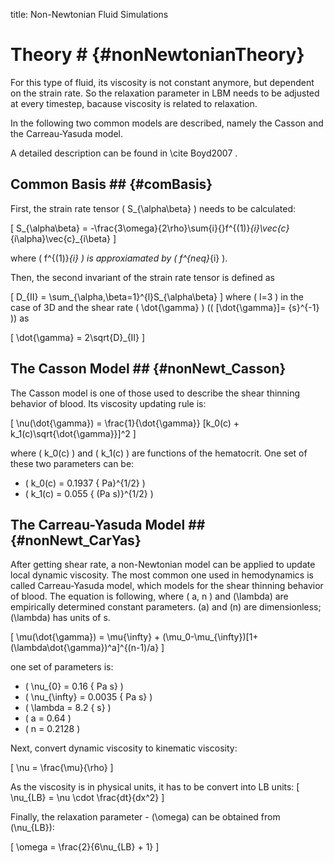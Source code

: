 title: Non-Newtonian Fluid Simulations


# Theory # {#nonNewtonianTheory}

For this type of fluid, its viscosity is not constant anymore, but dependent on
the strain rate. So the relaxation parameter in LBM needs to be adjusted at
every timestep, bacause viscosity is related to relaxation.

In the following two common models are described, namely the Casson and the
Carreau-Yasuda model.

A detailed description can be found in \cite Boyd2007 .

## Common Basis ## {#comBasis}

First, the strain rate tensor \( S_{\alpha\beta} \) needs to be calculated:

\[
  S_{\alpha\beta} =
    -\frac{3\omega}{2\rho}\sum{i}{}f^{(1)}_{i}\vec{c}_{i\alpha}\vec{c}_{i\beta}
\]

where \( f^{(1)}_{i} \) is approxiamated by \( f^{neq}_{i} \).

Then, the second invariant of the strain rate tensor is defined as

\[
  D_{II} = \sum_{\alpha,\beta=1}^{l}S_{\alpha\beta}
\]
where \( l=3 \) in the case of 3D and the shear rate \( \dot{\gamma} \) (\( [\dot{\gamma}]= {s}^{-1} \)) as

\[
  \dot{\gamma} = 2\sqrt{D}_{II}
\]

## The Casson Model ## {#nonNewt_Casson}

The Casson model is one of those used to describe the shear thinning behavior
of blood. Its viscosity updating rule is:

\[
    \nu(\dot{\gamma}) = 
      \frac{1}{\dot{\gamma}} [k_0(c) + k_1(c)\sqrt{\dot{\gamma}}]^2
\]

where \( k_0(c) \) and \( k_1(c) \) are functions of the hematocrit.
One set of these two parameters can be:

- \( k_0(c) = 0.1937  { Pa}^{1/2} \)
- \( k_1(c) = 0.055  { (Pa s)}^{1/2} \)

## The Carreau-Yasuda Model ## {#nonNewt_CarYas}

After getting shear rate, a non-Newtonian model can be applied to update local
dynamic viscosity. The most common one used in hemodynamics is called
Carreau-Yasuda model, which models for the shear thinning behavior of blood.
The equation is following, where \( a, n \) and \(\lambda\)  are empirically
determined constant parameters.  \(a\) and \(n\) are dimensionless;
\(\lambda\) has units of s.

\[
    \mu(\dot{\gamma}) = 
      \mu{\infty} + (\mu_0-\mu_{\infty})[1+(\lambda\dot{\gamma})^a]^{(n-1)/a}
\]

one set of parameters is:

- \( \nu_{0} = 0.16  { Pa s} \)
- \( \nu_{\infty} = 0.0035  { Pa s} \)
- \( \lambda = 8.2  { s} \)
- \( a = 0.64 \)
- \( n = 0.2128 \)

Next, convert dynamic viscosity to kinematic viscosity:

\[
  \nu = \frac{\mu}{\rho}
\]

As the viscosity is in physical units, it has to be convert into LB units:
\[
  \nu_{LB} = \nu \cdot \frac{dt}{dx^2}
\]

Finally, the relaxation parameter - \(\omega\) can be obtained from \(\nu_{LB}\):

\[
  \omega = \frac{2}{6\nu_{LB} + 1}
\]
